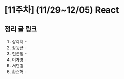 # [11주차] (11/29~12/05) React

## 정리 글 링크

1. 장희지 - 
2. 장동균 - 
3. 전은정 - 
4. 이자영 - 
5. 서민경 - 
6. 황준혁 - 
